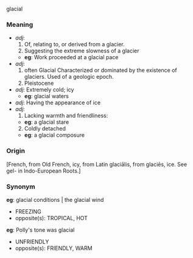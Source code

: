 glacial
### Meaning
+ _adj_:
   1. Of, relating to, or derived from a glacier.
   2. Suggesting the extreme slowness of a glacier
    + __eg__: Work proceeded at a glacial pace
+ _adj_:
   1. often Glacial Characterized or dominated by the existence of glaciers. Used of a geologic epoch.
   2. Pleistocene
+ _adj_: Extremely cold; icy
    + __eg__: glacial waters
+ _adj_: Having the appearance of ice
+ _adj_:
   1. Lacking warmth and friendliness:
    + __eg__: a glacial stare
   2. Coldly detached
    + __eg__: a glacial composure

### Origin

[French, from Old French, icy, from Latin glaciālis, from glaciēs, ice. See gel- in Indo-European Roots.]

### Synonym

__eg__: glacial conditions | the glacial wind

+ FREEZING
+ opposite(s): TROPICAL, HOT

__eg__: Polly's tone was glacial

+ UNFRIENDLY
+ opposite(s): FRIENDLY, WARM


